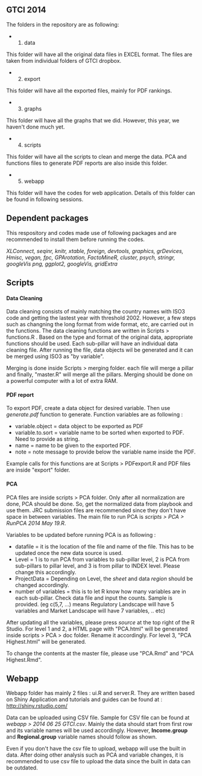 ## GTCI 2014

The folders in the repository are as following:

* 1) data

This folder will have all the original data files in EXCEL format. The files are taken from individual folders of GTCI dropbox.

* 2) export

This folder will have all the exported files, mainly for PDF rankings.

* 3) graphs

This folder will have all the graphs that we did. However, this year, we haven't done much yet.

* 4) scripts

This folder will have all the scripts to clean and merge the data. PCA and functions files to generate PDF reports are also inside this folder.

* 5) webapp

This folder will have the codes for web application. Details of this folder can be found in following sessions.

## Dependent packages

This respository and codes made use of following packages and are recommended to install them before running the codes.

_XLConnect, seqinr, knitr, xtable, foreign, devtools, graphics, grDevices, 
Hmisc, vegan, fpc, GPArotation, FactoMineR, cluster, psych, stringr, googleVis
png, ggplot2, googleVis, gridExtra_


## Scripts

#### Data Cleaning

Data cleaning consists of mainly matching the country names with ISO3 code and getting the lastest year with threshold 2002. However, a few steps such as changning the long format from wide format, etc, are carried out in the functions. The data cleaning functions are written in Scripts > functions.R . Based on the type and format of the original data, appropriate functions should be used. Each sub-pillar will have an individual data cleaning file. After running the file, data objects wil be generated and it can be merged using ISO3 as "by variable".

Merging is done inside Scripts > merging folder. each file will merge a pillar and finally, "master.R" will merge all the pillars. Merging should be done on a powerful computer with a lot of extra RAM. 

#### PDF report

To export PDF, create a data object for desired variable. Then use _generate.pdf_ function to generate. Function variables are as following :

* variable.object = data object to be exported as PDF
* variable.to.sort = variable name to be sorted when exported to PDF. Need to provide as string.
* name = name to be given to the exported PDF.
* note = note message to provide below the variable name inside the PDF.

Example calls for this functions are at Scripts > PDFexport.R and PDF files are inside "export" folder.

#### PCA

PCA files are inside scripts > PCA folder. Only after all normalization are done, PCA should be done. So, get the normalized data from playbook and use them. JRC submission files are recommended since they don't have space in between variables. The main file to run PCA is _scripts > PCA > RunPCA 2014 May 19.R_. 

Variables to be updated before running PCA is as following :

* datafile = it is the location of the file and name of the file. This has to be updated once the new data source is used.
* Level = 1 is to run PCA from variables to sub-pillar level, 2 is PCA from sub-pillars to pillar level, and 3 is from pillar to INDEX level. Please change this accordingly.
* ProjectData = Depending on Level, the _sheet_ and data _region_ should be changed accordingly.
* number of variables = this is to let R know how many variables are in each sub-pillar. Check data file and input the counts. Sample is provided. (eg c(5,7, ...) means Regulatory Landscape will have 5 variables and Market Landscape will have 7 variables, .. etc)

After updating all the variables, please press _source_ at the top right of the R Studio. For level 1 and 2, a HTML page with "PCA.html" will be generated inside scripts > PCA > doc folder. Rename it accordingly. For level 3, "PCA Highest.html" will be generated. 

To change the contents at the master file, please use "PCA.Rmd" and "PCA Highest.Rmd".

## Webapp

Webapp folder has mainly 2 files : ui.R and server.R. They are written based on Shiny Application and tutorials and guides can be found at : http://shiny.rstudio.com/ 

Data can be uploaded using CSV file. Sample for CSV file can be found at _webapp > 2014 06 25 GTCI.csv_. Mainly the data should start from first row and its variable names will be used accordingly. However, **Income.group** and **Regional.group** variable names should follow as shown.

Even if you don't have the csv file to upload, webapp will use the built in data. After doing other analysis such as PCA and variable changes, it is recommended to use csv file to upload the data since the built in data can be outdated.
